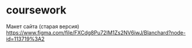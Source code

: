 # coursework
Макет сайта (старая версия)
https://www.figma.com/file/FXCdg8Pu72IM1Zs2NV6iwJ/Blanchard?node-id=113719%3A2
